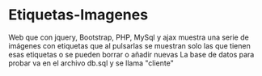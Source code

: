 # Etiquetas-Imagenes
Web que con jquery, Bootstrap, PHP, MySql y ajax muestra una serie de imágenes con etiquetas que al pulsarlas se muestran solo las que tienen esas etiquetas o se pueden borrar o añadir nuevas
La base de datos para probar va en el archivo db.sql y se llama "cliente"
